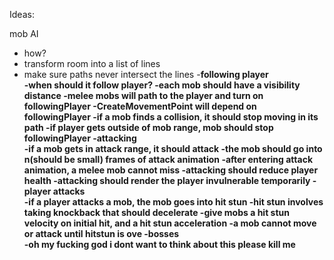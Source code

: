 Ideas:

mob AI

- how?
- transform room into a list of lines
- make sure paths never intersect the lines
-<b>following player<br>
-when should it follow player?
-each mob should have a visibility distance
-melee mobs will path to the player and turn on followingPlayer
-CreateMovementPoint will depend on followingPlayer
-if a mob finds a collision, it should stop moving in its path
-if player gets outside of mob range, mob should stop followingPlayer
-<b>attacking<br>
-if a mob gets in attack range, it should attack
-the mob should go into n(should be small) frames of attack animation
-after entering attack animation, a melee mob cannot miss
-attacking should reduce player health
-attacking should render the player invulnerable temporarily
-<b>player attacks<br>
-if a player attacks a mob, the mob goes into hit stun
-hit stun involves taking knockback that should decelerate
-give mobs a hit stun velocity on initial hit, and a hit stun acceleration
-a mob cannot move or attack until hitstun is ove
-<b>bosses<br>
-oh my fucking god i dont want to think about this please kill me
